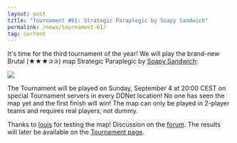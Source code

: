 ```yaml
---
layout: post
title: "Tournament #61: Strategic Paraplegic by Soapy Sandwich"
permalink: /news/tournament-61/
tag: current
---
```


It's time for the third tournament of the year! We will play the brand-new Brutal (★★★✰✰) map Strategic Paraplegic by [Soapy Sandwich](https://ddnet.tw/mappers/Soapy-32-Sandwich/):

[<img class="demo" src="/Strategic_Paraplegic.png" />](//forum.ddnet.tw/viewtopic.php?f=114&t=7527)

The Tournament will be played on Sunday, September 4 at 20:00 CEST on special Tournament servers in every DDNet location! No one has seen the map yet and the first finish will win! The map can only be played in 2-player teams and requires real players, not dummy.

Thanks to [louis](/mappers/louis/) for testing the map! Discussion on the [forum](//forum.ddnet.tw/viewtopic.php?f=114&t=7527). The results will later be available on the [Tournament page](/tournaments/61/).
